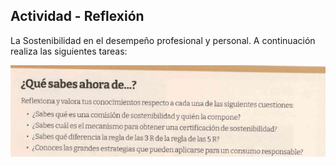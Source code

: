## Actividad - Reflexión
La Sostenibilidad en el desempeño profesional y personal. A continuación realiza las siguientes tareas:

![alt text](image.png)